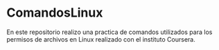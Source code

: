 # ComandosLinux
En este repositorio realizo una practica de comandos utilizados para los permisos de archivos en Linux realizado con el instituto Coursera.
